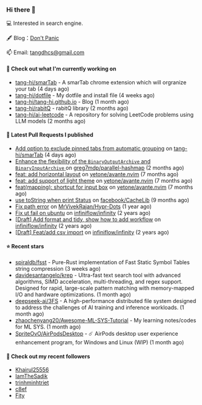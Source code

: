 ### Hi there 👋

💻 Interested in search engine.

🖋 Blog：[Don't Panic](https://tangdh.life)

📫 Email: [tangdhcs@gmail.com](mailto:tangdhcs@gmail.com)

#### 👷 Check out what I'm currently working on

- [tang-hi/smarTab](https://github.com/tang-hi/smarTab) - A smarTab chrome extension which will orgranize your tab (4 days ago)
- [tang-hi/dotfile](https://github.com/tang-hi/dotfile) - My dotfile and install file (4 weeks ago)
- [tang-hi/tang-hi.github.io](https://github.com/tang-hi/tang-hi.github.io) - Blog (1 month ago)
- [tang-hi/rabitQ](https://github.com/tang-hi/rabitQ) - rabitQ library (2 months ago)
- [tang-hi/ai-leetcode](https://github.com/tang-hi/ai-leetcode) - A repository for solving LeetCode problems using LLM models (2 months ago)

#### 🔨 Latest Pull Requests I published

- [Add option to exclude pinned tabs from automatic grouping](https://github.com/tang-hi/smarTab/pull/2) on [tang-hi/smarTab](https://github.com/tang-hi/smarTab) (4 days ago)
- [Enhance the flexibility of the `BinaryOutputArchive` and `BinaryInputArchive` ](https://github.com/greg7mdp/parallel-hashmap/pull/267) on [greg7mdp/parallel-hashmap](https://github.com/greg7mdp/parallel-hashmap) (2 months ago)
- [feat: add horizontal layout](https://github.com/yetone/avante.nvim/pull/420) on [yetone/avante.nvim](https://github.com/yetone/avante.nvim) (7 months ago)
- [feat: add support of light theme](https://github.com/yetone/avante.nvim/pull/195) on [yetone/avante.nvim](https://github.com/yetone/avante.nvim) (7 months ago)
- [feat(mapping): shortcut for input box](https://github.com/yetone/avante.nvim/pull/194) on [yetone/avante.nvim](https://github.com/yetone/avante.nvim) (7 months ago)
- [use toString when print Status](https://github.com/facebook/CacheLib/pull/328) on [facebook/CacheLib](https://github.com/facebook/CacheLib) (9 months ago)
- [Fix path error](https://github.com/MrVivekRajan/Hypr-Dots/pull/2) on [MrVivekRajan/Hypr-Dots](https://github.com/MrVivekRajan/Hypr-Dots) (1 year ago)
- [Fix ut fail on ubuntu](https://github.com/infiniflow/infinity/pull/45) on [infiniflow/infinity](https://github.com/infiniflow/infinity) (2 years ago)
- [[Draft] Add format and tidy, show how to add workflow](https://github.com/infiniflow/infinity/pull/44) on [infiniflow/infinity](https://github.com/infiniflow/infinity) (2 years ago)
- [[Draft] Feat/add csv import](https://github.com/infiniflow/infinity/pull/15) on [infiniflow/infinity](https://github.com/infiniflow/infinity) (2 years ago)

#### ⭐ Recent stars

- [spiraldb/fsst](https://github.com/spiraldb/fsst) - Pure-Rust implementation of Fast Static Symbol Tables string compression (3 weeks ago)
- [davidesantangelo/krep](https://github.com/davidesantangelo/krep) - Ultra-fast text search tool with advanced algorithms, SIMD acceleration, multi-threading, and regex support. Designed for rapid, large-scale pattern matching with memory-mapped I/O and hardware optimizations. (1 month ago)
- [deepseek-ai/3FS](https://github.com/deepseek-ai/3FS) -  A high-performance distributed file system designed to address the challenges of AI training and inference workloads.  (1 month ago)
- [zhaochenyang20/Awesome-ML-SYS-Tutorial](https://github.com/zhaochenyang20/Awesome-ML-SYS-Tutorial) - My learning notes/codes for ML SYS. (1 month ago)
- [SpriteOvO/AirPodsDesktop](https://github.com/SpriteOvO/AirPodsDesktop) - ☄️ AirPods desktop user experience enhancement program, for Windows and Linux (WIP) (1 month ago)

#### 👯 Check out my recent followers

- [Khairul25556](https://github.com/Khairul25556)
- [IamTheSadik](https://github.com/IamTheSadik)
- [trinhminhtriet](https://github.com/trinhminhtriet)
- [c8ef](https://github.com/c8ef)
- [Fity](https://github.com/Fity)

